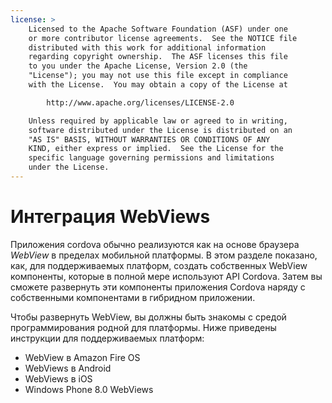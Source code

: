 ```yaml
---
license: >
    Licensed to the Apache Software Foundation (ASF) under one
    or more contributor license agreements.  See the NOTICE file
    distributed with this work for additional information
    regarding copyright ownership.  The ASF licenses this file
    to you under the Apache License, Version 2.0 (the
    "License"); you may not use this file except in compliance
    with the License.  You may obtain a copy of the License at

        http://www.apache.org/licenses/LICENSE-2.0

    Unless required by applicable law or agreed to in writing,
    software distributed under the License is distributed on an
    "AS IS" BASIS, WITHOUT WARRANTIES OR CONDITIONS OF ANY
    KIND, either express or implied.  See the License for the
    specific language governing permissions and limitations
    under the License.
---
```


# Интеграция WebViews

Приложения cordova обычно реализуются как на основе браузера *WebView* в пределах мобильной платформы. В этом разделе показано, как, для поддерживаемых платформ, создать собственных WebView компоненты, которые в полной мере используют API Cordova. Затем вы сможете развернуть эти компоненты приложения Cordova наряду с собственными компонентами в гибридном приложении.

Чтобы развернуть WebView, вы должны быть знакомы с средой программирования родной для платформы. Ниже приведены инструкции для поддерживаемых платформ:

*   WebView в Amazon Fire OS
*   WebViews в Android
*   WebViews в iOS
*   Windows Phone 8.0 WebViews
